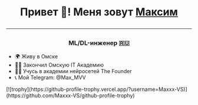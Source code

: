 <h1 align="center">Привет 👋! Меня зовут <a href="https://omsk.hh.ru/applicant/resumes/view?resume=39623e7bff0e0415d90039ed1f644274747769" target="_blank">Максим</a>
<hr>
<h3 align="center">ML/DL-инженер 🇷🇺</h3>
<ul>
  <li>🌍 Живу в Омске
  <li>👨‍🎓 Закончил Омскую IT Академию
  <li>👨‍🎓 Учусь в академии нейросетей The Founder
  <li>📞 Мой Telegram: @Max_MVV
</ul>
[![trophy](https://github-profile-trophy.vercel.app/?username=Maxxx-VS)](https://github.com/Maxxx-VS/github-profile-trophy)

